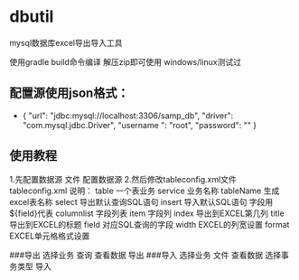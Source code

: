 # dbutil

mysql数据库excel导出导入工具

使用gradle build命令编译  解压zip即可使用  windows/linux测试过
## 配置源使用json格式：
* {
  "url": "jdbc:mysql://localhost:3306/samp_db",
  "driver": "com.mysql.jdbc.Driver",
  "username ": "root",
  "password": ""
}

## 使用教程
1.先配置数据源
文件  配置数据源
2.然后修改tableconfig.xml文件
tableconfig.xml 说明：
table        一个表业务
    service      业务名称
    tableName    生成excel表名称
select       导出默认查询SQL语句
insert       导入默认SQL语句  字段用${field}代表
columnlist   字段列表
item         字段列
    index        导出到EXCEL第几列
    title        导出到EXCEL的标题
    field        对应SQL查询的字段
    width        EXCEL的列宽设置
    format       EXCEL单元格格式设置

###导出
选择业务   查询    查看数据    导出
###导入
选择业务   文件    查看数据    选择事务类型    导入



